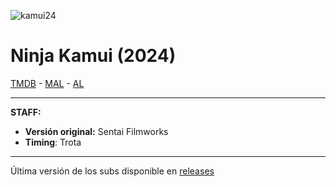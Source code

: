 ![kamui24](https://artworks.thetvdb.com/banners/v4/series/420280/banners/65babe633cd78.jpg)

# Ninja Kamui (2024)

[TMDB](https://www.themoviedb.org/tv/202284-ninja-kamui) - [MAL](https://myanimelist.net/anime/56285/Ninja_Kamui) - [AL](https://anilist.co/anime/151639/Ninja-Kamui/)

---

**STAFF:**

- **Versión original:** Sentai Filmworks
- **Timing**: Trota

---


Última versión de los subs disponible en [releases](https://github.com/ZagonSubs/ninja-kamui/releases/)
